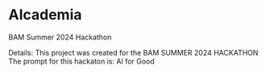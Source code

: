 # AIcademia
BAM Summer 2024 Hackathon

Details:
This project was created for the BAM SUMMER 2024 HACKATHON
The prompt for this hackaton is: AI for Good
